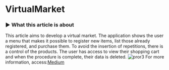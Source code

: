 # VirtualMarket
### ► What this article is about
This article aims to develop a virtual market. The application shows the user a menu that makes it possible to register new items, list those already registered, and purchase them. To avoid the insertion of repetitions, there is a control of the products. The user has access to view their shopping cart and when the procedure is complete, their data is deleted.
![pror3](https://user-images.githubusercontent.com/92928037/151602506-2c6d1e6f-4113-4637-a2cf-395e9ce54656.GIF)
For more information, access:[Medium](https://medium.com/@atlam.acnaib/building-a-store-in-python-e2a5d35a9ad)
